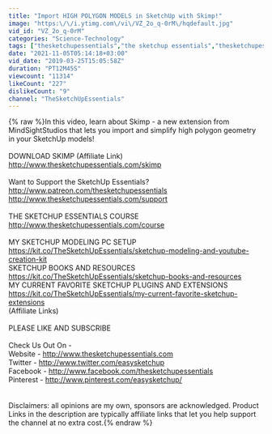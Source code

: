 ```yaml
---
title: "Import HIGH POLYGON MODELS in SketchUp with Skimp!"
image: "https:\/\/i.ytimg.com\/vi\/VZ_2o_q-0rM\/hqdefault.jpg"
vid_id: "VZ_2o_q-0rM"
categories: "Science-Technology"
tags: ["thesketchupessentials","the sketchup essentials","thesketchupessentials.com"]
date: "2021-11-05T05:14:18+03:00"
vid_date: "2019-03-25T15:05:58Z"
duration: "PT12M45S"
viewcount: "11314"
likeCount: "227"
dislikeCount: "9"
channel: "TheSketchUpEssentials"
---
```

{% raw %}In this video, learn about Skimp - a new extension from MindSightStudios that lets you import and simplify high polygon geometry in your SketchUp models!<br /><br />DOWNLOAD SKIMP (Affiliate Link)<br /><a rel="nofollow" target="blank" href="http://www.thesketchupessentials.com/skimp">http://www.thesketchupessentials.com/skimp</a><br /><br />Want to Support the SketchUp Essentials? <br /><a rel="nofollow" target="blank" href="http://www.patreon.com/thesketchupessentials">http://www.patreon.com/thesketchupessentials</a><br /><a rel="nofollow" target="blank" href="http://www.thesketchupessentials.com/support">http://www.thesketchupessentials.com/support</a><br /><br />THE SKETCHUP ESSENTIALS COURSE<br /><a rel="nofollow" target="blank" href="http://www.thesketchupessentials.com/course">http://www.thesketchupessentials.com/course</a><br /><br />MY SKETCHUP MODELING PC SETUP<br /><a rel="nofollow" target="blank" href="https://kit.co/TheSketchUpEssentials/sketchup-modeling-and-youtube-creation-kit">https://kit.co/TheSketchUpEssentials/sketchup-modeling-and-youtube-creation-kit</a><br />SKETCHUP BOOKS AND RESOURCES<br /><a rel="nofollow" target="blank" href="https://kit.co/TheSketchUpEssentials/sketchup-books-and-resources">https://kit.co/TheSketchUpEssentials/sketchup-books-and-resources</a> <br />MY CURRENT FAVORITE SKETCHUP PLUGINS AND EXTENSIONS<br /><a rel="nofollow" target="blank" href="https://kit.co/TheSketchUpEssentials/my-current-favorite-sketchup-extensions">https://kit.co/TheSketchUpEssentials/my-current-favorite-sketchup-extensions</a> <br />(Affiliate Links)<br /><br />PLEASE LIKE AND SUBSCRIBE<br /><br />Check Us Out On - <br />Website - <a rel="nofollow" target="blank" href="http://www.thesketchupessentials.com">http://www.thesketchupessentials.com</a><br />Twitter - <a rel="nofollow" target="blank" href="http://www.twitter.com/easysketchup">http://www.twitter.com/easysketchup</a><br />Facebook - <a rel="nofollow" target="blank" href="http://www.facebook.com/thesketchupessentials">http://www.facebook.com/thesketchupessentials</a><br />Pinterest - <a rel="nofollow" target="blank" href="http://www.pinterest.com/easysketchup/">http://www.pinterest.com/easysketchup/</a><br /><br /><br />Disclaimers: all opinions are my own, sponsors are acknowledged. Product Links in the description are typically affiliate links that let you help support the channel at no extra cost.{% endraw %}
